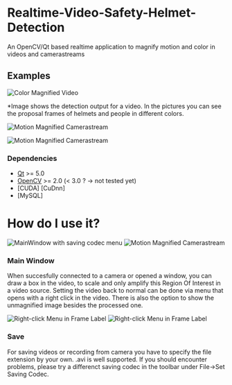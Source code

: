 # Realtime-Video-Safety-Helmet-Detection
An OpenCV/Qt based realtime application to magnify motion and color in videos and camerastreams

## Examples
![Color Magnified Video](pictures/Example.png)

*Image shows the detection output for a video. In the pictures you can see the proposal frames of helmets and people in different colors.



![Motion Magnified Camerastream](pictures/Play.png)

![Motion Magnified Camerastream](pictures/Database.png)

### Dependencies
- [Qt](http://qt-project.org/) >= 5.0
- [OpenCV](http://opencv.org/) >= 2.0 (< 3.0 ? -> not tested yet)
- [CUDA] [CuDnn]
- [MySQL]

# How do I use it?

![MainWindow with saving codec menu](pictures/MainWindow.png)
![Motion Magnified Camerastream](pictures/Connext.png)


### Main Window
When succesfully connected to a camera or opened a window, you can draw a box in the video, to scale and only amplify this Region Of Interest in a video source. Setting the video back to normal can be done via menu that opens with a right click in the video. There is also the option to show the unmagnified image besides the processed one.

![Right-click Menu in Frame Label](pictures/Camera.png)
![Right-click Menu in Frame Label](pictures/Connect.png)

### Save
For saving videos or recording from camera you have to specify the file extension by your own. .avi is well supported. If you should encounter problems, please try a differenct saving codec in the toolbar under File->Set Saving Codec.

